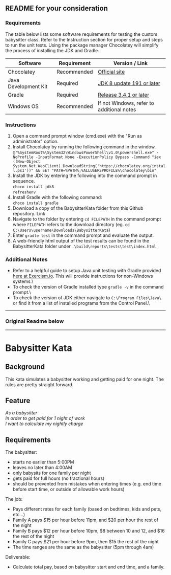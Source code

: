## README for your consideration

### Requirements
The table below lists some software requirements for testing the custom babysitter class.
Refer to the Instruction section for proper setup and steps to run the unit tests.
Using the package manager Chocolatey will simplify the process of installing the JDK and Gradle.

Software | Requirement | Version / Link
---|---|---
Chocolatey | Recommended | [Official site](https://chocolatey.org/)
Java Development Kit | Required | [JDK 8 update 191 or later](https://www.oracle.com/technetwork/java/javase/downloads/jdk8-downloads-2133151.html)
Gradle | Required | [Release 3.4.1 or later](https://gradle.org/releases/)
Windows OS | Recommended | If not Windows, refer to additional notes

### Instructions

1. Open a command prompt window (cmd.exe) with the "Run as administrator" option. 
2. Install Chocolatey by running the following command in the window.
`@"%SystemRoot%\System32\WindowsPowerShell\v1.0\powershell.exe" -NoProfile -InputFormat None -ExecutionPolicy Bypass -Command "iex ((New-Object System.Net.WebClient).DownloadString('https://chocolatey.org/install.ps1'))" && SET "PATH=%PATH%;%ALLUSERSPROFILE%\chocolatey\bin"`
3. Install the JDK by entering the following into the command prompt in sequence.\
`choco install jdk8`\
`refreshenv`
4. Install Gradle with the following command:\
`choco install gradle`
5. Download a copy of the BabysitterKata folder from this Github repository. Link
6. Navigate to the folder by entering `cd FILEPATH` in the command prompt where `FILEPATH` refers to the download directory (eg. `cd C:\Users\username\Downloads\BabysitterKata`) 
7. Enter `gradle test` in the command prompt and evaluate the output.
8. A web-friendly html output of the test results can be found in the BabysitterKata folder under `.\build\reports\tests\test\index.html`

### Additional Notes
* Refer to a helpful guide to setup Java unit testing with Gradle provided [here at Exercism.io](https://exercism.io/tracks/java/installation). This will provide instructions for non-Windows systems.\
* To check the version of Gradle installed type `gradle -v` in the command prompt.\
* To check the version of JDK either navigate to `C:\Program Files\Java\` or find it from a list of installed programs from the Control Panel.\

***
### Original Readme below
***
# Babysitter Kata

## Background
This kata simulates a babysitter working and getting paid for one night.  The rules are pretty straight forward.

## Feature
*As a babysitter<br>
In order to get paid for 1 night of work<br>
I want to calculate my nightly charge<br>*

## Requirements
The babysitter:
- starts no earlier than 5:00PM
- leaves no later than 4:00AM
- only babysits for one family per night
- gets paid for full hours (no fractional hours)
- should be prevented from mistakes when entering times (e.g. end time before start time, or outside of allowable work hours)

The job:
- Pays different rates for each family (based on bedtimes, kids and pets, etc...)
- Family A pays $15 per hour before 11pm, and $20 per hour the rest of the night
- Family B pays $12 per hour before 10pm, $8 between 10 and 12, and $16 the rest of the night
- Family C pays $21 per hour before 9pm, then $15 the rest of the night
- The time ranges are the same as the babysitter (5pm through 4am)

Deliverable:
- Calculate total pay, based on babysitter start and end time, and a family.
